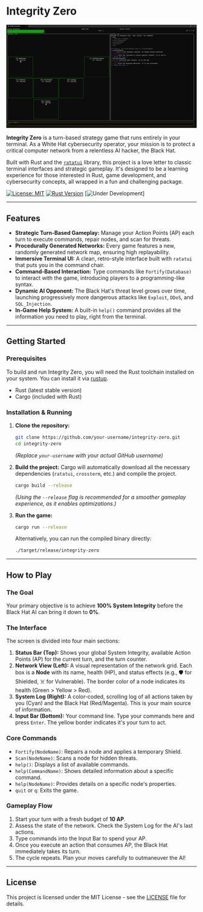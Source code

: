 # Integrity Zero

![alt text](image.png)

**Integrity Zero** is a turn-based strategy game that runs entirely in your terminal. As a White Hat cybersecurity operator, your mission is to protect a critical computer network from a relentless AI hacker, the Black Hat.

Built with Rust and the [`ratatui`](https://ratatui.rs/) library, this project is a love letter to classic terminal interfaces and strategic gameplay. It's designed to be a learning experience for those interested in Rust, game development, and cybersecurity concepts, all wrapped in a fun and challenging package.

[![License: MIT](https://img.shields.io/badge/License-MIT-yellow.svg)](https://opensource.org/licenses/MIT)
[![Rust Version](https://img.shields.io/badge/rust-2024-orange.svg)](https://www.rust-lang.org/)
[![Under Development](https://img.shields.io/badge/status-in%20development-brightgreen.svg)]

---

## Features

-   **Strategic Turn-Based Gameplay:** Manage your Action Points (AP) each turn to execute commands, repair nodes, and scan for threats.
-   **Procedurally Generated Networks:** Every game features a new, randomly generated network map, ensuring high replayability.
-   **Immersive Terminal UI:** A clean, retro-style interface built with `ratatui` that puts you in the command chair.
-   **Command-Based Interaction:** Type commands like `Fortify(Database)` to interact with the game, introducing players to a programming-like syntax.
-   **Dynamic AI Opponent:** The Black Hat's threat level grows over time, launching progressively more dangerous attacks like `Exploit`, `DDoS`, and `SQL_Injection`.
-   **In-Game Help System:** A built-in `help()` command provides all the information you need to play, right from the terminal.

---

## Getting Started

### Prerequisites

To build and run Integrity Zero, you will need the Rust toolchain installed on your system. You can install it via [rustup](https://rustup.rs/).

-   Rust (latest stable version)
-   Cargo (included with Rust)

### Installation & Running

1.  **Clone the repository:**
    ```bash
    git clone https://github.com/your-username/integrity-zero.git
    cd integrity-zero
    ```
    *(Replace `your-username` with your actual GitHub username)*

2.  **Build the project:**
    Cargo will automatically download all the necessary dependencies (`ratatui`, `crossterm`, etc.) and compile the project.
    ```bash
    cargo build --release
    ```
    *(Using the `--release` flag is recommended for a smoother gameplay experience, as it enables optimizations.)*

3.  **Run the game:**
    ```bash
    cargo run --release
    ```
    Alternatively, you can run the compiled binary directly:
    ```bash
    ./target/release/integrity-zero
    ```

---

## How to Play

### The Goal

Your primary objective is to achieve **100% System Integrity** before the Black Hat AI can bring it down to **0%**.

### The Interface

The screen is divided into four main sections:
1.  **Status Bar (Top):** Shows your global System Integrity, available Action Points (AP) for the current turn, and the turn counter.
2.  **Network View (Left):** A visual representation of the network grid. Each box is a **Node** with its name, health (HP), and status effects (e.g., 🛡️ for Shielded, ☠️ for Vulnerable). The border color of a node indicates its health (Green > Yellow > Red).
3.  **System Log (Right):** A color-coded, scrolling log of all actions taken by you (Cyan) and the Black Hat (Red/Magenta). This is your main source of information.
4.  **Input Bar (Bottom):** Your command line. Type your commands here and press `Enter`. The yellow border indicates it's your turn to act.

### Core Commands

-   `Fortify(NodeName)`: Repairs a node and applies a temporary Shield.
-   `Scan(NodeName)`: Scans a node for hidden threats.
-   `help()`: Displays a list of available commands.
-   `help(CommandName)`: Shows detailed information about a specific command.
-   `help(NodeName)`: Provides details on a specific node's properties.
-   `quit` or `q`: Exits the game.

### Gameplay Flow

1.  Start your turn with a fresh budget of **10 AP**.
2.  Assess the state of the network. Check the System Log for the AI's last actions.
3.  Type commands into the Input Bar to spend your AP.
4.  Once you execute an action that consumes AP, the Black Hat immediately takes its turn.
5.  The cycle repeats. Plan your moves carefully to outmaneuver the AI!

---

## License

This project is licensed under the MIT License - see the [LICENSE](LICENSE) file for details.